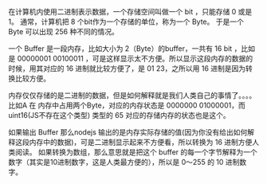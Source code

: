 
在计算机内使用二进制表示数据，一个存储空间叫做一个 bit ，只能存储 0 或是 1。 通常，计算机把 8 个bit作为一个存储的单位，称为一个 Byte。
于是一个 Byte 可以出现 256 种不同的情况。

一个 Buffer 是一段内存，比如大小为 2（Byte）的buffer，一共有 16 bit ，比如是 00000001 00100011 ，可是这样显示太不方便。所以显示这段内存的数据的时候，用其对应的 16 进制就比较方便了，是 01 23，之所以用 16 进制是因为转换比较方便。

内存仅仅存储的是二进制的数据，但是如何解释就是我们人类自己的事情了。。。。比如A 在 内存中占用两个Byte，对应的内存状态是 0000000 01000001，而uint16(JS不存在这个类型) 类型的 65 对应的存储内存的状态也是这个。

如果输出 Buffer 那么nodejs 输出的是内存实际存储的值(因为你没有给出如何解释这段内存中的数据)，可是二进制显示起来不方便看，所以转换为 16 进制方便人类阅读。
如果转换为数组，那么意思就是把这个 buffer 的每一个字节解释为一个数字（其实是10进制数字，这是人类最方便的），所以是 0～255 的 10 进制数字。